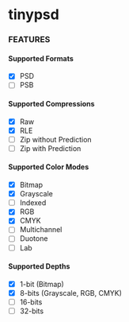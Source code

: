 # tinypsd

### FEATURES

#### Supported Formats

- [X] PSD
- [ ] PSB

#### Supported Compressions

- [X] Raw
- [X] RLE
- [ ] Zip without Prediction
- [ ] Zip with Prediction

#### Supported Color Modes

- [X] Bitmap
- [X] Grayscale
- [ ] Indexed
- [X] RGB
- [X] CMYK
- [ ] Multichannel
- [ ] Duotone
- [ ] Lab

#### Supported Depths

- [X] 1-bit (Bitmap)
- [X] 8-bits (Grayscale, RGB, CMYK)
- [ ] 16-bits
- [ ] 32-bits
